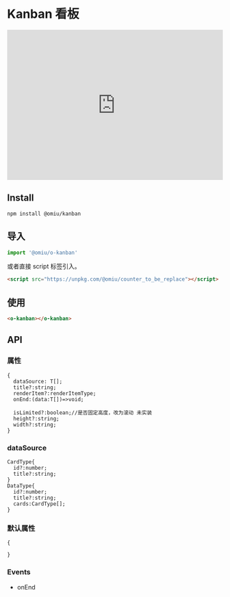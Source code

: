 # Kanban 看板

<iframe height="351" style="width: 100%;" scrolling="no" title="OMIU Counter_to_be_replace" src="https://codepen.io/omijs/embed/?height=351&theme-id=default&default-tab=html,result" frameborder="no" allowtransparency="true" allowfullscreen="true" loading="lazy">
  See the Pen <a href='https://codepen.io/omijs/pen/'>OMIU Checkbox</a> by OMI
  (<a href='https://codepen.io/omijs'>@omijs</a>) on <a href='https://codepen.io'>CodePen</a>.
</iframe>

## Install
```shell
npm install @omiu/kanban
```
## 导入

```js
import '@omiu/o-kanban'
```

或者直接 script 标签引入。

```html
<script src="https://unpkg.com/@omiu/counter_to_be_replace"></script>
```

## 使用

```html
<o-kanban></o-kanban>
```

## API

### 属性

```tsx
{
  dataSource: T[];
  title?:string;
  renderItem?:renderItemType;
  onEnd:(data:T[])=>void;

  isLimited?:boolean;//是否固定高度，改为滚动 未实装
  height?:string;
  width?:string;
}
```
### dataSource

```tsx
CardType{
  id?:number;
  title?:string;
}
DataType{
  id?:number;
  title?:string;
  cards:CardType[];
}
```

### 默认属性

```tsx
{
  
}
```

### Events

- onEnd
